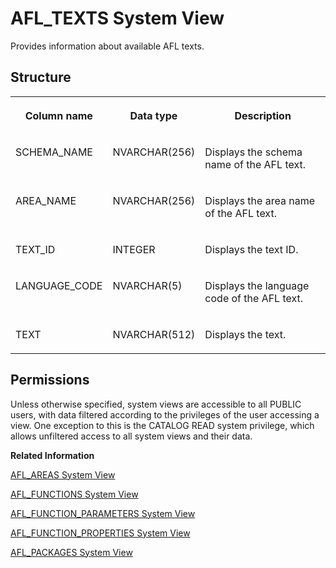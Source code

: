 <!-- loiod1fd8aa7d2951014adaae34b0907a59b -->

# AFL\_TEXTS System View

Provides information about available AFL texts.



<a name="loiod1fd8aa7d2951014adaae34b0907a59b___a_f_l__t_e_x_t_s_1struct_AFL_TEXTS"/>

## Structure


<table>
<tr>
<th valign="top">

Column name

</th>
<th valign="top">

Data type

</th>
<th valign="top">

Description

</th>
</tr>
<tr>
<td valign="top">

SCHEMA\_NAME

</td>
<td valign="top">

NVARCHAR\(256\)

</td>
<td valign="top">

Displays the schema name of the AFL text.

</td>
</tr>
<tr>
<td valign="top">

AREA\_NAME

</td>
<td valign="top">

NVARCHAR\(256\)

</td>
<td valign="top">

Displays the area name of the AFL text.

</td>
</tr>
<tr>
<td valign="top">

TEXT\_ID

</td>
<td valign="top">

INTEGER

</td>
<td valign="top">

Displays the text ID.

</td>
</tr>
<tr>
<td valign="top">

LANGUAGE\_CODE

</td>
<td valign="top">

NVARCHAR\(5\)

</td>
<td valign="top">

Displays the language code of the AFL text.

</td>
</tr>
<tr>
<td valign="top">

TEXT

</td>
<td valign="top">

NVARCHAR\(512\)

</td>
<td valign="top">

Displays the text.

</td>
</tr>
</table>



<a name="loiod1fd8aa7d2951014adaae34b0907a59b__section_nn1_fhc_bzb"/>

## Permissions

Unless otherwise specified, system views are accessible to all PUBLIC users, with data filtered according to the privileges of the user accessing a view. One exception to this is the CATALOG READ system privilege, which allows unfiltered access to all system views and their data.

**Related Information**  


[AFL\_AREAS System View](afl-areas-system-view-209d1d1.md "Provides information about available AFL areas.")

[AFL\_FUNCTIONS System View](afl-functions-system-view-209d7b2.md "Provides information about available AFL functions.")

[AFL\_FUNCTION\_PARAMETERS System View](afl-function-parameters-system-view-d1fce26.md "Provides information about parameters of AFL functions.")

[AFL\_FUNCTION\_PROPERTIES System View](afl-function-properties-system-view-209d4b7.md "Provides information about available AFL function properties.")

[AFL\_PACKAGES System View](afl-packages-system-view-209dae2.md "Provides information about available AFL packages.")

